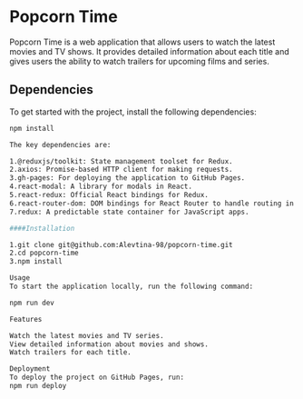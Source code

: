 # Popcorn Time

Popcorn Time is a web application that allows users to watch the latest movies and TV shows. It provides detailed information about each title and gives users the ability to watch trailers for upcoming films and series.

## Dependencies

To get started with the project, install the following dependencies:

```bash
npm install

The key dependencies are:

1.@reduxjs/toolkit: State management toolset for Redux.
2.axios: Promise-based HTTP client for making requests.
3.gh-pages: For deploying the application to GitHub Pages.
4.react-modal: A library for modals in React.
5.react-redux: Official React bindings for Redux.
6.react-router-dom: DOM bindings for React Router to handle routing in the application.
7.redux: A predictable state container for JavaScript apps.

####Installation

1.git clone git@github.com:Alevtina-98/popcorn-time.git
2.cd popcorn-time
3.npm install

Usage
To start the application locally, run the following command:

npm run dev

Features

Watch the latest movies and TV series.
View detailed information about movies and shows.
Watch trailers for each title.

Deployment
To deploy the project on GitHub Pages, run:
npm run deploy


